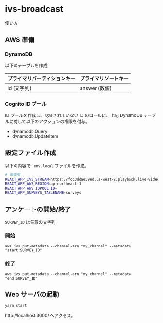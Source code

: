 # ivs-broadcast

使い方

## AWS 準備

### DynamoDB

以下のテーブルを作成

| プライマリパーティションキー | プライマリソートキー |
| ---------------------------- | -------------------- |
| id (文字列)                  | answer (数値)        |

### Cognito ID プール

ID プールを作成し、認証されていない ID のロールに、上記 DynamoDB テーブルに対して以下のアクションの権限を付与。

- dynamodb:Query
- dynamodb:UpdateItem

## 設定ファイル作成

以下の内容で `.env.local` ファイルを作成。

```bash
# 画面用
REACT_APP_IVS_STREAM=https://fcc3ddae59ed.us-west-2.playback.live-video.net/api/video/v1/us-west-2.893648527354.channel.xhP3ExfcX8ON.m3u8
REACT_APP_AWS_REGION=ap-northeast-1
REACT_APP_AWS_IDPOOL_ID=
REACT_APP_SURVEYS_TABLENAME=surveys
```

## アンケートの開始/終了

`SURVEY_ID` は任意の文字列

### 開始

```console
aws ivs put-metadata --channel-arn "my_channel" --metadata "start:SURVEY_ID"
```

### 終了

```console
aws ivs put-metadata --channel-arn "my_channel" --metadata "end:SURVEY_ID"
```

## Web サーバの起動

```console
yarn start
```

http://localhost:3000/ へアクセス。
